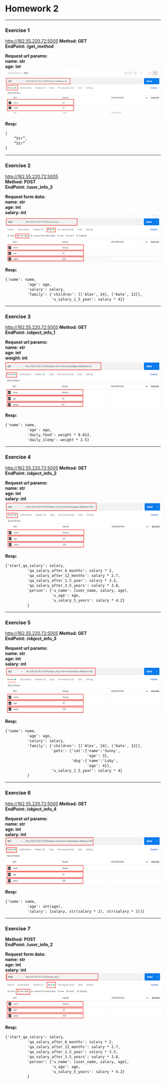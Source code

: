# Homework 2
***
### Exercise 1  
http://162.55.220.72:5005
**Method: GET  
EndPoint: /get_method**

**Request url params:   
 name: str  
 age: int**
![Exercise_1](https://github.com/anastasiya-pv/Postman/blob/main/Screenshots/1.png)

**Resp:**
```
[
    “Str”,
    “Str”
]
```
---
### Exercise 2 
http://162.55.220.72:5005  
**Method: POST  
EndPoint: /user_info_3** 

**Request form data:   
 name: str  
 age: int  
 salary: int**  
 ![Exercise_2](https://github.com/anastasiya-pv/Postman/blob/main/Screenshots/2.png)
 
**Resp:**
```
{'name': name,
          'age': age,
          'salary': salary,
          'family': {'children': [['Alex', 24], ['Kate', 12]],
                     'u_salary_1_5_year': salary * 4}}
```
---
### Exercise 3
http://162.55.220.72:5005
**Method: GET  
EndPoint: /object_info_1**

**Request url params:   
 name: str  
 age: int  
 weight: int**  
![Exercise_3](https://github.com/anastasiya-pv/Postman/blob/main/Screenshots/3.png)

**Resp:**
```
{'name': name,
          'age': age,
          'daily_food': weight * 0.012,
          'daily_sleep': weight * 2.5}
```
---
### Exercise 4
http://162.55.220.72:5005
**Method: GET  
EndPoint: /object_info_2**  

**Request url params:   
 name: str  
 age: int  
 salary: int**  
 ![Exercise_4](https://github.com/anastasiya-pv/Postman/blob/main/Screenshots/4.png)
 
**Resp:**
```
{'start_qa_salary': salary,
          'qa_salary_after_6_months': salary * 2,
          'qa_salary_after_12_months': salary * 2.7,
          'qa_salary_after_1.5_year': salary * 3.3,
          'qa_salary_after_3.5_years': salary * 3.8,
          'person': {'u_name': [user_name, salary, age],
                     'u_age': age,
                     'u_salary_5_years': salary * 4.2}
          }
```
---
### Exercise 5
http://162.55.220.72:5005
**Method: GET  
EndPoint: /object_info_3**  

**Request url params:  
 name: str  
 age: int  
 salary: int**  
![Exercise_5](https://github.com/anastasiya-pv/Postman/blob/main/Screenshots/5.png)

**Resp:**
```
{'name': name,
          'age': age,
          'salary': salary,
          'family': {'children': [['Alex', 24], ['Kate', 12]],
                     'pets': {'cat':{'name':'Sunny',
                                     'age': 3},
                              'dog':{'name':'Luky',
                                     'age': 4}},
                     'u_salary_1_5_year': salary * 4}
          }
```
---
### Exercise 6
http://162.55.220.72:5005
**Method: GET  
EndPoint: /object_info_4**

**Request url params:   
 name: str  
 age: int  
 salary: int**  
 ![Exercise_6](https://github.com/anastasiya-pv/Postman/blob/main/Screenshots/6.png)
 
**Resp:**
```
{'name': name,
          'age': int(age),
          'salary': [salary, str(salary * 2), str(salary * 3)]}
```
---
### Exercise 7
**Method: POST  
EndPoint: /user_info_2**  

**Request form data:   
 name: str  
 age: int  
 salary: int**  
![Exercise_7](https://github.com/anastasiya-pv/Postman/blob/main/Screenshots/7.png)

**Resp:**
```
{'start_qa_salary': salary,
          'qa_salary_after_6_months': salary * 2,
          'qa_salary_after_12_months': salary * 2.7,
          'qa_salary_after_1.5_year': salary * 3.3,
          'qa_salary_after_3.5_years': salary * 3.8,
          'person': {'u_name': [user_name, salary, age],
                     'u_age': age,
                     'u_salary_5_years': salary * 4.2}
          }
```
